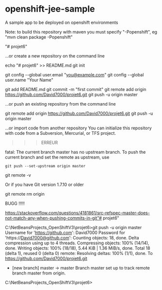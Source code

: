openshift-jee-sample
====================

A sample app to be deployed on openshift environments

Note: to build this repository with maven you must specify "-Popenshift", eg "mvn clean package -Popenshift"

"# projet6" 






…or create a new repository on the command line

echo "# projet6" >> README.md
git init


  git config --global user.email "you@example.com"
  git config --global user.name "Your Name"



git add README.md
git commit -m "first commit"
git remote add origin https://github.com/David7000/projet6.git
git push -u origin master


…or push an existing repository from the command line

git remote add origin https://github.com/David7000/projet6.git
git push -u origin master



…or import code from another repository
You can initialize this repository with code from a Subversion, Mercurial, or TFS project.



>>>   ERREUR 

fatal: The current branch master has no upstream branch.
To push the current branch and set the remote as upstream, use

    git push --set-upstream origin master





git remote -v


Or if you have Git version 1.7.10 or older

git remote rm origin


BUGG !!!!!

https://stackoverflow.com/questions/4181861/src-refspec-master-does-not-match-any-when-pushing-commits-in-git"# projet6" 





C:\NetBeansProjects_OpenShiftV3\projet6>git push -u origin master
Username for 'https://github.com': David7000
Password for 'https://David7000@github.com':
Counting objects: 18, done.
Delta compression using up to 4 threads.
Compressing objects: 100% (14/14), done.
Writing objects: 100% (18/18), 5.44 KiB | 1.36 MiB/s, done.
Total 18 (delta 1), reused 0 (delta 0)
remote: Resolving deltas: 100% (1/1), done.
To https://github.com/David7000/projet6.git
 * [new branch]      master -> master
Branch master set up to track remote branch master from origin.

C:\NetBeansProjects_OpenShiftV3\projet6>


